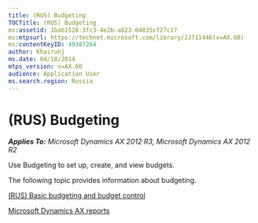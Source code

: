 ```yaml
---
title: (RUS) Budgeting
TOCTitle: (RUS) Budgeting
ms:assetid: 1bab1528-3fc3-4e2b-a823-04835cf27c17
ms:mtpsurl: https://technet.microsoft.com/library/JJ711446(v=AX.60)
ms:contentKeyID: 49387264
author: Khairunj
ms.date: 04/18/2014
mtps_version: v=AX.60
audience: Application User
ms.search.region: Russia
---
```


# (RUS) Budgeting 


_**Applies To:** Microsoft Dynamics AX 2012 R3, Microsoft Dynamics AX 2012 R2_

Use Budgeting to set up, create, and view budgets.

The following topic provides information about budgeting.

[(RUS) Basic budgeting and budget control](rus-basic-budgeting-and-budget-control.md)

[Microsoft Dynamics AX reports](microsoft-dynamics-ax-reports.md)

  


